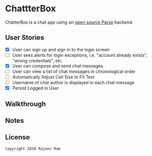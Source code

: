 # ChattterBox

ChatterBox is a chat app using an [open source Parse](http://parseplatform.org/) backend.

## User Stories

- [X] User can sign up and sign in to the login screen
- [ ] User sees alerts for login exceptions, i.e. "account already exists", "wrong credentials", etc.
- [X] User can compose and send chat messages
- [ ] User can view a list of chat messages in chronological order
- [ ] Automatically Adjust Cell Size to Fit Text
- [ ] Username of chat author is displayed in each chat message
- [X] Persist Logged in User

## Walkthrough

## Notes

## License

    Copyright 2018 Rajeev Ram
